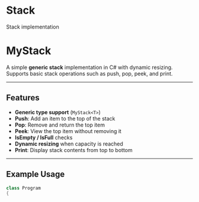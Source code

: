 # Stack
Stack implementation

# MyStack

A simple **generic stack** implementation in C# with dynamic resizing.  
Supports basic stack operations such as push, pop, peek, and print.

---

## Features

- **Generic type support** (`MyStack<T>`)  
- **Push**: Add an item to the top of the stack  
- **Pop**: Remove and return the top item  
- **Peek**: View the top item without removing it  
- **IsEmpty / IsFull** checks  
- **Dynamic resizing** when capacity is reached  
- **Print**: Display stack contents from top to bottom  

---

## Example Usage

```csharp
class Program
{
